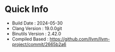# Quick Info
* Build Date : 2024-05-30
* Clang Version : 19.0.0git
* Binutils Version : 2.42.0
* Compiled Based : https://github.com/llvm/llvm-project/commit/2665b2a6
